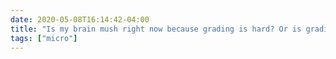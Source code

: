 ```yaml
---
date: 2020-05-08T16:14:42-04:00
title: "Is my brain mush right now because grading is hard? Or is grading hard right now because my brain is mush?"
tags: ["micro"]
---
```

